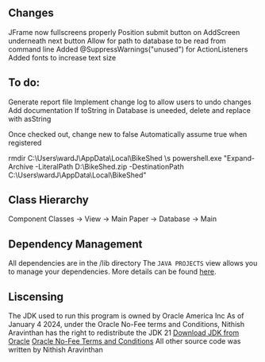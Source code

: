 ## Changes
JFrame now fullscreens properly
Position submit button on AddScreen underneath next button
Allow for path to database to be read from command line
Added @SuppressWarnings("unused") for ActionListeners
Added fonts to increase text size

## To do:
Generate report file
Implement change log to allow users to undo changes
Add documentation
If toString in Database is uneeded, delete and replace with asString

Once checked out, change new to false
Automatically assume true when registered

rmdir C:\Users\wardJ\AppData\Local\BikeShed \s
powershell.exe "Expand-Archive -LiteralPath D:\BikeShed.zip -DestinationPath C:\Users\wardJ\AppData\Local\BikeShed"

## Class Hierarchy
Component Classes -> View -> Main
Paper -> Database -> Main

## Dependency Management
All dependencies are in the /lib directory
The `JAVA PROJECTS` view allows you to manage your dependencies. More details can be found [here](https://github.com/microsoft/vscode-java-dependency#manage-dependencies).

## Liscensing
The JDK used to run this program is owned by Oracle America Inc
As of January 4 2024, under the Oracle No-Fee terms and Conditions, 
Nithish Aravinthan has the right to redistribute the JDK 21
[Download JDK from Oracle](https://www.oracle.com/java/technologies/downloads/)
[Oracle No-Fee Terms and Conditions](https://www.oracle.com/downloads/licenses/no-fee-license.html)
All other source code was written by Nithish Aravinthan
